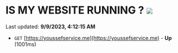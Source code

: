 # IS MY WEBSITE RUNNING ? [![](https://img.shields.io/static/v1?label=Sponsor&message=%E2%9D%A4&logo=GitHub&color=%23fe8e86)](https://github.com/sponsors/<username>)

Last updated: **9/9/2023, 4:12:15 AM**

- `GET` [https://youssefservice.me](https://youssefservice.me) - **Up** (1001ms)
